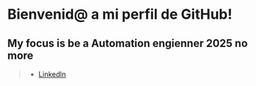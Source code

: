 ###### 
# Bienvenid@ a mi perfil de GitHub!

## My focus is be a Automation engienner 2025 no more

> * [Linkedln](https://www.linkedin.com/in/contact-stevenxyn/)










